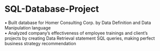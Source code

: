 # SQL-Database-Project
•	Built database for Homer Consulting Corp. by Data Definition and Data Manipulation language<br>
•	Analyzed company’s effectiveness of employee trainings and client’s projects by creating Data Retrieval statement SQL queries, making perfect business strategy recommendation
